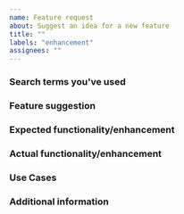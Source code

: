 ```yaml
---
name: Feature request
about: Suggest an idea for a new feature
title: ""
labels: "enhancement"
assignees: ""
---
```


<!-- 
Thank you for reporting an issue.

Please fill in as much of the template below as you're able. Feel free to delete any section you don't think applies, but be aware that the more comprehensive your description, the easier it is to take it into account. 
-->

### Search terms you've used
<!-- What search terms have you used to check whether this feature has been requested before? -->

### Feature suggestion

<!-- A summary of what you'd like to see added or changed -->

### Expected functionality/enhancement

<!-- How would you like the new feature work -->

### Actual functionality/enhancement

<!-- Explain the difference from current behavior -->

### Use Cases

<!--
What do you want to use this for?
What shortcomings exist with current approaches?
-->

### Additional information
<!-- Add any other context or screenshots about the feature request here. -->

